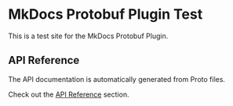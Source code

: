 
# MkDocs Protobuf Plugin Test

This is a test site for the MkDocs Protobuf Plugin.

## API Reference

The API documentation is automatically generated from Proto files.

Check out the [API Reference](api/index.md) section.
